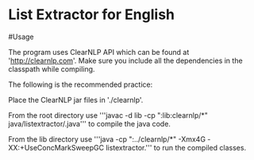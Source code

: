 List Extractor for English
==========================

#Usage

The program uses ClearNLP API which can be found at 'http://clearnlp.com'. Make sure you include all the dependencies in the classpath while compiling. 

The following is the recommended practice:

Place the ClearNLP jar files in './clearnlp'.

From the root directory use 		'''javac -d lib -cp ":lib:clearnlp/*" java/listextractor/<file-name>.java''' to compile the java code.

From the lib directory use  		'''java -cp ":../clearnlp/*" -Xmx4G -XX:+UseConcMarkSweepGC listextractor.<class-name>''' to run the compiled classes.